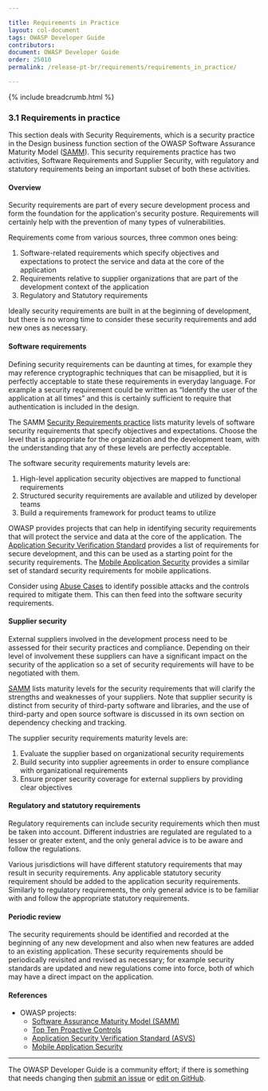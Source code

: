 ```yaml
---

title: Requirements in Practice
layout: col-document
tags: OWASP Developer Guide
contributors:
document: OWASP Developer Guide
order: 25010
permalink: /release-pt-br/requirements/requirements_in_practice/

---
```


{% include breadcrumb.html %}

### 3.1 Requirements in practice

This section deals with Security Requirements, which is a security practice in the Design business function
section of the OWASP Software Assurance Maturity Model ([SAMM][samm]).
This security requirements practice has two activities, Software Requirements and Supplier Security,
with regulatory and statutory requirements being an important subset of both these activities.

#### Overview

Security requirements are part of every secure development process
and form the foundation for the application's security posture.
Requirements will certainly help with the prevention of many types of vulnerabilities.

Requirements come from various sources, three common ones being:

1. Software-related requirements which specify objectives and expectations
    to protect the service and data at the core of the application
2. Requirements relative to supplier organizations that are part of the development context of the application
3. Regulatory and Statutory requirements

Ideally security requirements are built in at the beginning of development,
but there is no wrong time to consider these security requirements and add new ones as necessary.

#### Software requirements

Defining security requirements can be daunting at times,
for example they may reference cryptographic techniques that can be misapplied,
but it is perfectly acceptable to state these requirements in everyday language.
For example a security requirement could be written as “Identify the user of the application at all times”
and this is certainly sufficient to require that authentication is included in the design.

The SAMM [Security Requirements practice][sammdsr] lists maturity levels of software security requirements
that specify objectives and expectations.
Choose the level that is appropriate for the organization and the development team,
with the understanding that any of these levels are perfectly acceptable.

The software security requirements maturity levels are:

1. High-level application security objectives are mapped to functional requirements
2. Structured security requirements are available and utilized by developer teams
3. Build a requirements framework for product teams to utilize

OWASP provides projects that can help in identifying security requirements
that will protect the service and data at the core of the application.
The [Application Security Verification Standard][asvs] provides a list of requirements for secure development,
and this can be used as a starting point for the security requirements.
The [Mobile Application Security][mas] provides a similar set of standard security requirements for mobile applications.

Consider using [Abuse Cases][csabuse] to identify possible attacks and the controls required to mitigate them.
This can then feed into the software security requirements.

#### Supplier security

External suppliers involved in the development process need to be assessed for their security practices and compliance.
Depending on their level of involvement these suppliers can have a significant impact on the security of the application
so a set of security requirements will have to be negotiated with them.

[SAMM][sammdsr] lists maturity levels for the security requirements
that will clarify the strengths and weaknesses of your suppliers.
Note that supplier security is distinct from security of third-party software and libraries,
and the use of third-party and open source software is discussed
in its own section on dependency checking and tracking.

The supplier security requirements maturity levels are:

1. Evaluate the supplier based on organizational security requirements
2. Build security into supplier agreements in order to ensure compliance with organizational requirements
3. Ensure proper security coverage for external suppliers by providing clear objectives

#### Regulatory and statutory requirements

Regulatory requirements can include security requirements which then must be taken into account.
Different industries are regulated are regulated to a lesser or greater extent,
and the only general advice is to be aware and follow the regulations.

Various jurisdictions will have different statutory requirements that may result in security requirements.
Any applicable statutory security requirement should be added to the application security requirements.
Similarly to regulatory requirements,
the only general advice is to be familiar with and follow the appropriate statutory requirements.

#### Periodic review

The security requirements should be identified and recorded at the beginning of any new development
and also when new features are added to an existing application.
These security requirements should be periodically revisited and revised as necessary;
for example security standards are updated and new regulations come into force,
both of which may have a direct impact on the application.

#### References

* OWASP projects:
  * [Software Assurance Maturity Model (SAMM)][samm]
  * [Top Ten Proactive Controls][proactive10]
  * [Application Security Verification Standard (ASVS)][asvs]
  * [Mobile Application Security][mas]

----

The OWASP Developer Guide is a community effort; if there is something that needs changing
then [submit an issue][issue0501] or [edit on GitHub][edit0501].

[asvs]: https://owasp.org/www-project-application-security-verification-standard/
[csabuse]: https://cheatsheetseries.owasp.org/cheatsheets/Abuse_Case_Cheat_Sheet
[issue0501]: https://github.com/OWASP/www-project-developer-guide/issues/new?labels=enhancement&template=request.md&title=Update:%2005-requirements/01-requirements
[mas]: https://mas.owasp.org/
[edit0501]: https://github.com/OWASP/www-project-developer-guide/blob/main/draft/05-requirements/01-requirements.md
[proactive10]: https://owasp.org/www-project-proactive-controls/
[samm]: https://owaspsamm.org/about/
[sammdsr]: https://owaspsamm.org/model/design/security-requirements/
